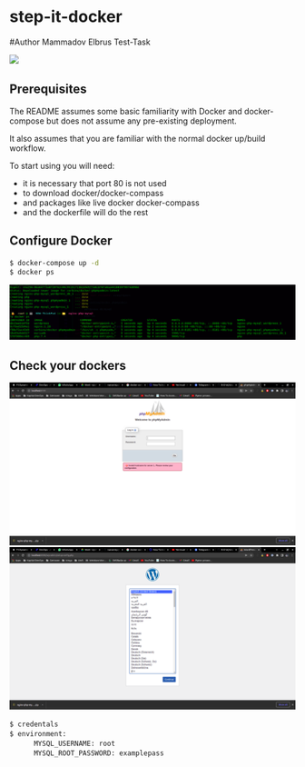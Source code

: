 # step-it-docker

  
#Author Mammadov Elbrus
Test-Task

<img src="https://techsparx.com/software-development/docker/img/docker-wp-php-mysql.jpg">

## Prerequisites
The README assumes some basic familiarity with Docker and docker-compose but does not assume any pre-existing deployment.

It also assumes that you are familiar with the normal docker up/build workflow.

To start using you will need:

- it is necessary that port 80 is not used
- to download docker/docker-compass
- and packages like live docker docker-compass
- and the dockerfile will do the rest

## Configure Docker

```bash
$ docker-compose up -d 
$ docker ps 
```
<img src="./images/docker.PNG">

## Check your dockers 

<img src="./images/phpmyadmin.PNG">
<img src="./images/Wordpress.PNG">

```bash
$ credentals
$ environment:
      MYSQL_USERNAME: root
      MYSQL_ROOT_PASSWORD: examplepass
```
